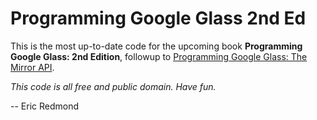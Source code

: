 # Programming Google Glass 2nd Ed

This is the most up-to-date code for the upcoming book **Programming Google Glass: 2nd Edition**, followup to [Programming Google Glass: The Mirror API](http://pragprog.com/book/erpgg/programming-google-glass).

*This code is all free and public domain. Have fun.*

-- Eric Redmond
